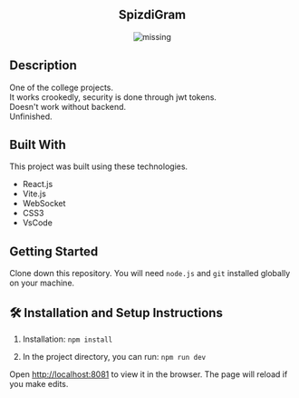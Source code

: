 <h2 align="center">
  SpizdiGram<br/>
</h2>
<div align="center">
  <img src='https://github.com/user-attachments/assets/2d7ca3ef-83a9-4387-94b1-4658a8a57382' alt='missing' />
</div>

## Description


One of the college projects.<br>
It works crookedly, security is done through jwt tokens.<br>
Doesn't work without backend.<br>
Unfinished.

## Built With

This project was built using these technologies.

- React.js
- Vite.js
- WebSocket
- CSS3
- VsCode

## Getting Started

Clone down this repository. You will need `node.js` and `git` installed globally on your machine.

## 🛠 Installation and Setup Instructions

1. Installation: `npm install`

2. In the project directory, you can run: `npm run dev`


Open [http://localhost:8081](http://localhost:8081) to view it in the browser.
The page will reload if you make edits.
